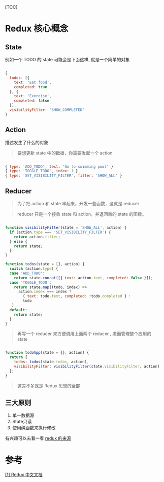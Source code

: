 [TOC]


# Redux 核心概念

## State 

例如一个 TODO 的 state 可能会是下面这样, 就是一个简单的对象

```javascript

{
  todos: [{
    text: 'Eat food',
    completed: true
  }, {
    text: 'Exercise',
    completed: false
  }],
  visibilityFilter: 'SHOW_COMPLETED'
}

```

## Action  

描述发生了什么的对象

> 要想更新 state 中的数据，你需要发起一个 action

```javascript

{ type: 'ADD_TODO', text: 'Go to swimming pool' }
{ type: 'TOGGLE_TODO', index: 1 }
{ type: 'SET_VISIBILITY_FILTER', filter: 'SHOW_ALL' }

```

## Reducer

> 为了把 action 和 state 串起来，开发一些函数，这就是 reducer

> reducer 只是一个接收 state 和 action，并返回新的 state 的函数。

```javascript

function visibilityFilter(state = 'SHOW_ALL', action) {
  if (action.type === 'SET_VISIBILITY_FILTER') {
    return action.filter;
  } else {
    return state;
  }
}

function todos(state = [], action) {
  switch (action.type) {
  case 'ADD_TODO':
    return state.concat([{ text: action.text, completed: false }]);
  case 'TOGGLE_TODO':
    return state.map((todo, index) =>
      action.index === index ?
        { text: todo.text, completed: !todo.completed } :
        todo
   )
  default:
    return state;
  }
}

```

> 再写一个 reducer 来方便调用上面两个 reducer , 进而管理整个应用的 state

```javascript

function todoApp(state = {}, action) {
  return {
    todos: todos(state.todos, action),
    visibilityFilter: visibilityFilter(state.visibilityFilter, action)
  };
}

```

> 这差不多就是 Redux 思想的全部


## 三大原则

1. 单一数据源
2. State只读
3. 使用纯函数来执行修改


有兴趣可以去看一看 [redux 的来源](https://www.redux.org.cn/docs/introduction/PriorArt.html)


































# 参考

[[1] Redux 中文文档](https://www.redux.org.cn/)
